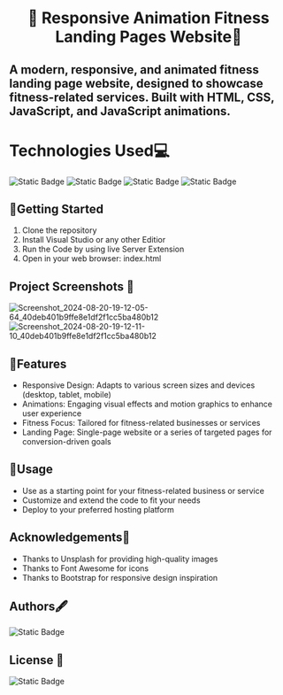 # <p align="center"> 🚀 Responsive Animation Fitness Landing Pages Website🚀</p>

## A modern, responsive, and animated fitness landing page website, designed to showcase fitness-related services. Built with HTML, CSS, JavaScript, and JavaScript animations.

# Technologies Used💻
![Static Badge](https://img.shields.io/badge/HTML5%20-orange?style=for-the-badge&logo=HTML5&labelColor=black) ![Static Badge](https://img.shields.io/badge/CSS3%20-blue?style=for-the-badge&logo=CSS3&labelColor=black) ![Static Badge](https://img.shields.io/badge/Javascript-yellow?style=for-the-badge&logo=javascript&labelColor=black) ![Static Badge](https://img.shields.io/badge/bootstrap-rgb(86%2C%2061%2C%20124)?style=for-the-badge&logo=bootstrap&labelColor=black)

## 🚀Getting Started

1. Clone the repository
2. Install Visual Studio or any other Editior
3. Run the Code by using live Server Extension
4. Open in your web browser: index.html

## Project Screenshots 📸


![Screenshot_2024-08-20-19-12-05-64_40deb401b9ffe8e1df2f1cc5ba480b12](https://github.com/user-attachments/assets/e4d499c6-5e95-42df-a9b2-dda927188a63)
![Screenshot_2024-08-20-19-12-11-10_40deb401b9ffe8e1df2f1cc5ba480b12](https://github.com/user-attachments/assets/cbcd8cdd-9f88-4137-ad9e-407e941e88ea)

## 🌟Features
 - Responsive Design: Adapts to various screen sizes and devices (desktop, tablet, mobile)
- Animations: Engaging visual effects and motion graphics to enhance user experience
- Fitness Focus: Tailored for fitness-related businesses or services
- Landing Page: Single-page website or a series of targeted pages for conversion-driven goals



## 🚀Usage

- Use as a starting point for your   fitness-related business or service
- Customize and extend the code to fit your needs
- Deploy to your preferred hosting platform



## Acknowledgements🙏

- Thanks to Unsplash for providing high-quality images
- Thanks to Font Awesome for icons
- Thanks to Bootstrap for responsive design inspiration

## Authors🖋️

 ![Static Badge](https://img.shields.io/badge/Yogeshwaree_Dafane-darkblue)


## License 📜
![Static Badge](https://img.shields.io/badge/MIT-License-%20red?style=for-the-badge&logo=MIT&labelColor=black)






